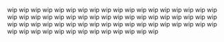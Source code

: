wip
wip
wip
wip
wip
wip
wip
wip
wip
wip
wip
wip
wip
wip
wip
wip
wip
wip
wip
wip
wip
wip
wip
wip
wip
wip
wip
wip
wip
wip
wip
wip
wip
wip
wip
wip
wip
wip
wip
wip
wip
wip
wip
wip
wip
wip
wip
wip
wip
wip
wip
wip
wip
wip
wip
wip
wip
wip
wip
wip
wip
wip
wip
wip
wip
wip
wip
